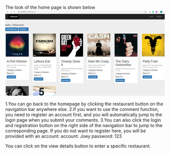 The look of the home page is shown below
![](https://github.com/ZhouYuhh/PythonProject/blob/master/static/image/1.png)

1.You can go back to the homepage by clicking the restaurant button on the navigation bar anywhere else.
2.If you want to use the comment function, you need to register an account first, and you will automatically jump to the login page when you submit your comments.
3.You can also click the login and registration button on the right side of the navigation bar to jump to the corresponding page. If you do not want to register here, you will be provided with an account: 
account: Joey 
password: 123

You can click on the view details button to enter a specific restaurant.
